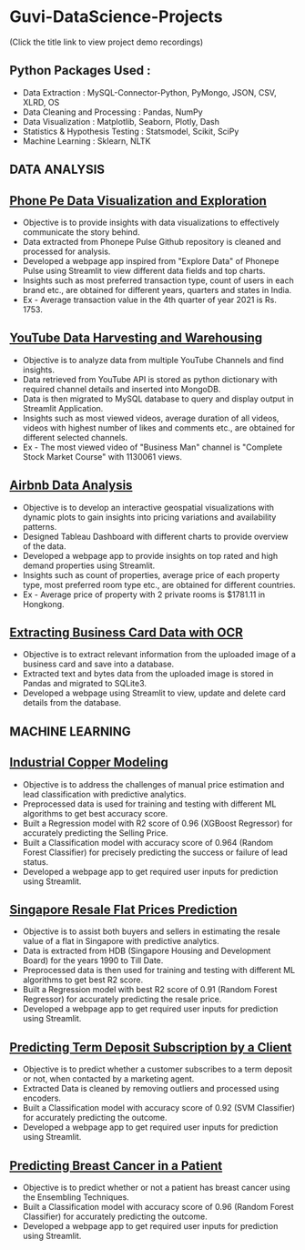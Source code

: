 # Guvi-DataScience-Projects
(Click the title link to view project demo recordings)
## Python Packages Used :
 - Data Extraction : MySQL-Connector-Python, PyMongo, JSON, CSV, XLRD, OS
 - Data Cleaning and Processing : Pandas, NumPy 
 - Data Visualization : Matplotlib, Seaborn, Plotly, Dash
 - Statistics & Hypothesis Testing : Statsmodel, Scikit, SciPy
 - Machine Learning : Sklearn, NLTK
## DATA ANALYSIS
## [Phone Pe Data Visualization and Exploration](https://youtu.be/Dkn5e7znxZk?si=xluYQEiddMG3Fj_q)
- Objective is to provide insights with data visualizations to effectively communicate the story behind.
- Data extracted from Phonepe Pulse Github repository is cleaned and processed for analysis.
- Developed a webpage app inspired from "Explore Data" of Phonepe Pulse using Streamlit to view different data fields and top charts.
- Insights such as most preferred transaction type, count of users in each brand etc., are obtained for different years, quarters and states in India.
- Ex - Average transaction value in the 4th quarter of year 2021 is Rs. 1753.
## [YouTube Data Harvesting and Warehousing](https://youtu.be/GnTL6NtRsYM?si=4h94WwA2aSQ_eMk7)
- Objective is to analyze data from multiple YouTube Channels and find insights.
- Data retrieved from YouTube API is stored as python dictionary with required channel details and inserted into MongoDB.
- Data is then migrated to MySQL database to query and display output in Streamlit Application.
- Insights such as most viewed videos, average duration of all videos, videos with highest number of likes and comments etc., are obtained for different selected channels.
- Ex - The most viewed video of "Business Man" channel is "Complete Stock Market Course" with 1130061 views.
## [Airbnb Data Analysis](https://youtu.be/73RGQdXJtAo?si=CNjziFOhbMjyJ0OL)
- Objective is to develop an interactive geospatial visualizations with dynamic plots to gain insights into pricing variations and availability patterns.
- Designed Tableau Dashboard with different charts to provide overview of the data.
- Developed a webpage app to provide insights on top rated and high demand properties using Streamlit.
- Insights such as count of properties, average price of each property type, most preferred room type etc., are obtained for different countries.
- Ex - Average price of property with 2 private rooms is $1781.11 in Hongkong.
## [Extracting Business Card Data with OCR](https://youtu.be/lMuuTYwXq2s?si=4IGgZ0T70AOfKbT1)
- Objective is to extract relevant information from the uploaded image of a business card and save into a database.
- Extracted text and bytes data from the uploaded image is stored in Pandas and migrated to SQLite3.
- Developed a webpage using Streamlit to view, update and delete card details from the database.
## MACHINE LEARNING
## [Industrial Copper Modeling](https://youtu.be/DJmqOGkxGzg?si=1KcZGlTaCWVD-mnO)
- Objective is to address the challenges of manual price estimation and lead classification with predictive analytics.
- Preprocessed data is used for training and testing with different ML algorithms to get best accuracy score.
- Built a Regression model with R2 score of 0.96 (XGBoost Regressor) for accurately predicting the Selling Price.
- Built a Classification model with accuracy score of 0.964 (Random Forest Classifier) for precisely predicting the success or failure of lead status.
- Developed a webpage app to get required user inputs for prediction using Streamlit.
## [Singapore Resale Flat Prices Prediction](https://youtu.be/sF5eu38OjYg?si=cdIltKLobURJXRVD)
- Objective is to assist both buyers and sellers in estimating the resale value of a flat in Singapore with predictive analytics.
- Data is extracted from HDB (Singapore Housing and Development Board) for the years 1990 to Till Date.
- Preprocessed data is then used for training and testing with different ML algorithms to get best R2 score.
- Built a Regression model with best R2 score of 0.91 (Random Forest Regressor) for accurately predicting the resale price.
- Developed a webpage app to get required user inputs for prediction using Streamlit.
## [Predicting Term Deposit Subscription by a Client](https://youtu.be/ZhqQSfwZiBM?si=5BVORqGMMlWc5IP7)
- Objective is to predict whether a customer subscribes to a term deposit or not, when contacted by a marketing agent.
- Extracted Data is cleaned by removing outliers and processed using encoders.
- Built a Classification model with accuracy score of 0.92 (SVM Classifier) for accurately predicting the outcome.
- Developed a webpage app to get required user inputs for prediction using Streamlit.
## [Predicting Breast Cancer in a Patient](https://youtu.be/5F0nB-B3ays?si=Vi0KP6_0sznzSduP)
- Objective is to predict whether or not a patient has breast cancer using the Ensembling Techniques.
- Built a Classification model with accuracy score of 0.96 (Random Forest Classifier) for accurately predicting the outcome.
- Developed a webpage app to get required user inputs for prediction using Streamlit.








